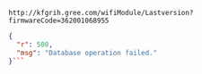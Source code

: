 `http://kfgrih.gree.com/wifiModule/Lastversion?firmwareCode=362001068955`

```json
{
  "r": 500,
  "msg": "Database operation failed."
}```